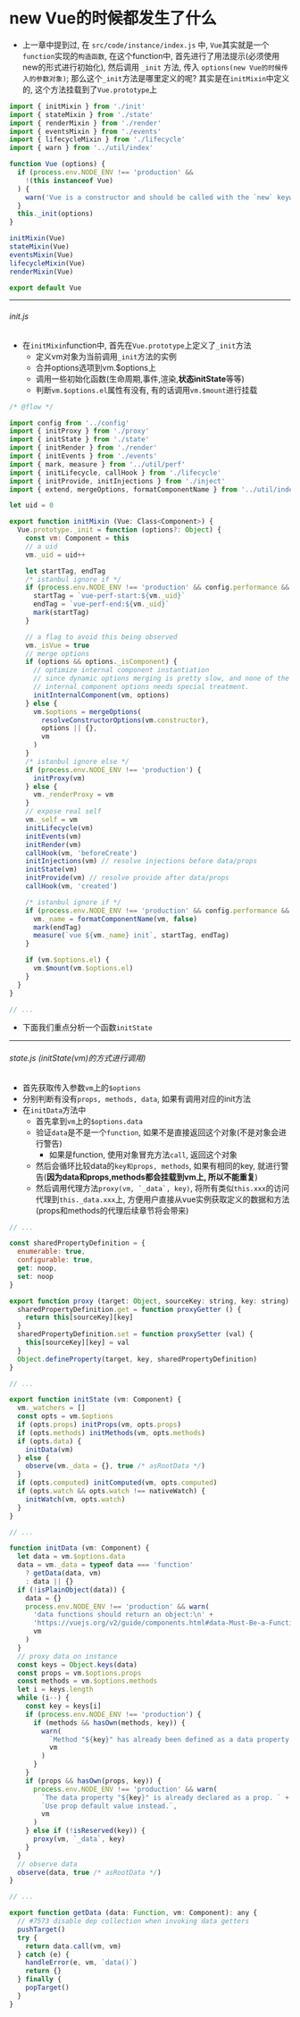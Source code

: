 # new Vue的时候都发生了什么
* 上一章中提到过, 在 ```src/code/instance/index.js``` 中, `Vue`其实就是一个`function`实现的`构造函数`, 在这个function中, 首先进行了用法提示(必须使用new的形式进行初始化), 然后调用 ```_init``` 方法, 传入 ```options(new Vue的时候传入的参数对象)```; 那么这个```_init```方法是哪里定义的呢? 其实是在```initMixin```中定义的, 这个方法挂载到了`Vue.prototype`上
```javascript
import { initMixin } from './init'
import { stateMixin } from './state'
import { renderMixin } from './render'
import { eventsMixin } from './events'
import { lifecycleMixin } from './lifecycle'
import { warn } from '../util/index'

function Vue (options) {
  if (process.env.NODE_ENV !== 'production' &&
    !(this instanceof Vue)
  ) {
    warn('Vue is a constructor and should be called with the `new` keyword')
  }
  this._init(options)
}

initMixin(Vue)
stateMixin(Vue)
eventsMixin(Vue)
lifecycleMixin(Vue)
renderMixin(Vue)

export default Vue

```

---

###### init.js
* 在```initMixin```function中, 首先在```Vue.prototype```上定义了```_init```方法
  * 定义vm对象为当前调用```_init```方法的实例
  * 合并options选项到vm.$options上
  * 调用一些初始化函数(生命周期,事件,渲染,**状态initState**等等)
  * 判断```vm.$options.el```属性有没有, 有的话调用```vm.$mount```进行挂载
```js
/* @flow */

import config from '../config'
import { initProxy } from './proxy'
import { initState } from './state'
import { initRender } from './render'
import { initEvents } from './events'
import { mark, measure } from '../util/perf'
import { initLifecycle, callHook } from './lifecycle'
import { initProvide, initInjections } from './inject'
import { extend, mergeOptions, formatComponentName } from '../util/index'

let uid = 0

export function initMixin (Vue: Class<Component>) {
  Vue.prototype._init = function (options?: Object) {
    const vm: Component = this
    // a uid
    vm._uid = uid++

    let startTag, endTag
    /* istanbul ignore if */
    if (process.env.NODE_ENV !== 'production' && config.performance && mark) {
      startTag = `vue-perf-start:${vm._uid}`
      endTag = `vue-perf-end:${vm._uid}`
      mark(startTag)
    }

    // a flag to avoid this being observed
    vm._isVue = true
    // merge options
    if (options && options._isComponent) {
      // optimize internal component instantiation
      // since dynamic options merging is pretty slow, and none of the
      // internal component options needs special treatment.
      initInternalComponent(vm, options)
    } else {
      vm.$options = mergeOptions(
        resolveConstructorOptions(vm.constructor),
        options || {},
        vm
      )
    }
    /* istanbul ignore else */
    if (process.env.NODE_ENV !== 'production') {
      initProxy(vm)
    } else {
      vm._renderProxy = vm
    }
    // expose real self
    vm._self = vm
    initLifecycle(vm)
    initEvents(vm)
    initRender(vm)
    callHook(vm, 'beforeCreate')
    initInjections(vm) // resolve injections before data/props
    initState(vm)
    initProvide(vm) // resolve provide after data/props
    callHook(vm, 'created')

    /* istanbul ignore if */
    if (process.env.NODE_ENV !== 'production' && config.performance && mark) {
      vm._name = formatComponentName(vm, false)
      mark(endTag)
      measure(`vue ${vm._name} init`, startTag, endTag)
    }

    if (vm.$options.el) {
      vm.$mount(vm.$options.el)
    }
  }
}

// ...

```

* 下面我们重点分析一个函数```initState```

---
###### state.js (initState(vm)的方式进行调用)
* 首先获取传入参数```vm```上的```$options```
* 分别判断有没有```props, methods, data```, 如果有调用对应的init方法
* 在```initData```方法中
  * 首先拿到```vm```上的```$options.data```
  * 验证```data```是不是一个```function```, 如果不是直接返回这个对象(不是对象会进行警告)
    * 如果是function, 使用对象冒充方法```call```, 返回这个对象
  * 然后会循环比较data的```key和props, methods```, 如果有相同的key, 就进行警告(**因为data和props,methods都会挂载到vm上, 所以不能重复**)
  * 然后调用代理方法```proxy(vm, `_data`, key)```, 将所有类似```this.xxx```的访问代理到```this._data.xxx```上, 方便用户直接从vue实例获取定义的数据和方法(props和methods的代理后续章节将会带来)


```js
// ...

const sharedPropertyDefinition = {
  enumerable: true,
  configurable: true,
  get: noop,
  set: noop
}

export function proxy (target: Object, sourceKey: string, key: string) {
  sharedPropertyDefinition.get = function proxyGetter () {
    return this[sourceKey][key]
  }
  sharedPropertyDefinition.set = function proxySetter (val) {
    this[sourceKey][key] = val
  }
  Object.defineProperty(target, key, sharedPropertyDefinition)
}

// ...

export function initState (vm: Component) {
  vm._watchers = []
  const opts = vm.$options
  if (opts.props) initProps(vm, opts.props)
  if (opts.methods) initMethods(vm, opts.methods)
  if (opts.data) {
    initData(vm)
  } else {
    observe(vm._data = {}, true /* asRootData */)
  }
  if (opts.computed) initComputed(vm, opts.computed)
  if (opts.watch && opts.watch !== nativeWatch) {
    initWatch(vm, opts.watch)
  }
}

// ...

function initData (vm: Component) {
  let data = vm.$options.data
  data = vm._data = typeof data === 'function'
    ? getData(data, vm)
    : data || {}
  if (!isPlainObject(data)) {
    data = {}
    process.env.NODE_ENV !== 'production' && warn(
      'data functions should return an object:\n' +
      'https://vuejs.org/v2/guide/components.html#data-Must-Be-a-Function',
      vm
    )
  }
  // proxy data on instance
  const keys = Object.keys(data)
  const props = vm.$options.props
  const methods = vm.$options.methods
  let i = keys.length
  while (i--) {
    const key = keys[i]
    if (process.env.NODE_ENV !== 'production') {
      if (methods && hasOwn(methods, key)) {
        warn(
          `Method "${key}" has already been defined as a data property.`,
          vm
        )
      }
    }
    if (props && hasOwn(props, key)) {
      process.env.NODE_ENV !== 'production' && warn(
        `The data property "${key}" is already declared as a prop. ` +
        `Use prop default value instead.`,
        vm
      )
    } else if (!isReserved(key)) {
      proxy(vm, `_data`, key)
    }
  }
  // observe data
  observe(data, true /* asRootData */)
}

// ...

export function getData (data: Function, vm: Component): any {
  // #7573 disable dep collection when invoking data getters
  pushTarget()
  try {
    return data.call(vm, vm)
  } catch (e) {
    handleError(e, vm, `data()`)
    return {}
  } finally {
    popTarget()
  }
}
```